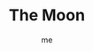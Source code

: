 ---
# basics
title     		 : "The Moon"
token					 : 'major-18'
card_type			 : '' # major, minor, court
layout				 : "tarot-card"
author    		 : 'me'
one_liner 		 : "Mystery, fantasy, imagination, dreams, uncertainty"
alt_names			 : []
images				 : ['/assets/images/tarot/rws/rw-major-18.jpg']
keywords			 : ['mystery', 'fantasy', 'imagination', 'dreams', 'uncertainty']
url						 : 'tarot/cards/major-18'
aliases				 : ['moon', 'the-moon']

# password: 'foolish journey'
dropbox				 : 'https://www.dropbox.com/sh/xgrrxh8n59qmn28/AADGQb1bemZ6jFnrXu6h8f-Ta?dl=0'

meaning_light  : "Enjoying healthy fantasies and daydreams. Using your imagination. Practicing magic or celebrating the magic of everyday life. Attuning yourself to the cycles of nature. Embracing the unknown."

meaning_shadow : "Becoming unable to separate fantasy from reality. Suffering from delusions. Losing your appreciation for the fantastic or magical. Adopting a ruthlessly logical mindset. Failing to appreciate life’s mysteries."

# more detail
correspondence_suit 				: ""
correspondence_archetype 		: "The Holy Feminine/The Crone"
correspondence_hebrew 			: "Koph/Back of the Head/100"
correspondence_element 			: ""
correspondence_planet 			: ""
correspondence_astrological : "Pisces"
correspondence_mystical 		: "Kali, the dark-skinned divine mother associated with time, the eternal night, and the female principle. Hecate, goddess of night and darkness, who, like Anubis, assists others in their travels to the underworld."
correspondence_story 				: "With nothing left to lose, the main character commits to a dangerous or unlikely course of action as part of a last-ditch effort to reach his or her goal."

advice_relationships 	 : "Moonlight becomes you, so don’t be afraid to indulge in a little romantic lunacy. Navigating your way to a fulfilling relationship involves risks. Some people will say you’re crazy. Pay attention to your instincts, surround yourself with loyal guides, and make your move."

advice_work 					 : "Avoid linear/logical approaches and go with your gut. Brainstorm. Put the rules aside and use your imagination. What would happen if restrictions were removed? What might happen? What could happen? A little lunacy can be a good thing; blow off steam, change your habits, and try working in a different light."

advice_spirituality 	 : "How does your personal spiritual path incorporate the Divine Feminine? What qualities would a divine mother offer? Which aspects of your personal spirituality would benefit from a feminine touch? How might contact with the divine feminine benefit you today? How might you honor or invite that energy?"

advice_personal_growth : "Faced with an uncertain future, you might feel led to abandon your search for self and crawl back into your shell. You can move forward without tossing caution to the wind. Uncertainty can be the mother of great creativity. Listen your instincts, clarify your path, and keep going."

advice_fortune_telling : "Watch for problems at the end of the month. Someone you know needs to howl at the moon more often. Someone is about to change his or her mind about an important decision."

questions	: ["How is your situation shaped by repeating events? By rare ones?", "To what extent might your own fears be rooted in imagination alone?", "What is your greatest fear? Does it play a role in your current situation?", "How can I face my fears and move forward?", "What helpers can serve me as guides through my personal darkness?", "How can I deal with the unknown in healthy ways?"]

# referenced in the symbols.toml data file
symbols	  : ['9', 'moon', 'moon-droplets', 'howling-dog-and-wolf', 'lobster', 'two-towers']

# metadata
suppress_topnav : true
related_cards 	: []

---